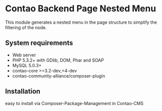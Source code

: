 Contao Backend Page Nested Menu
====================================

This module generates a nested menu in the page structure to simplify the filtering of the node.


System requirements
-------------------

 * Web server
 * PHP 5.3.2+ with GDlib, DOM, Phar and SOAP
 * MySQL 5.0.3+
 * contao-core >=3.2-dev,<4-dev
 * contao-community-alliance/composer-plugin
 
Installation
------------

easy to install via Composer-Package-Management in Contao-CMS

